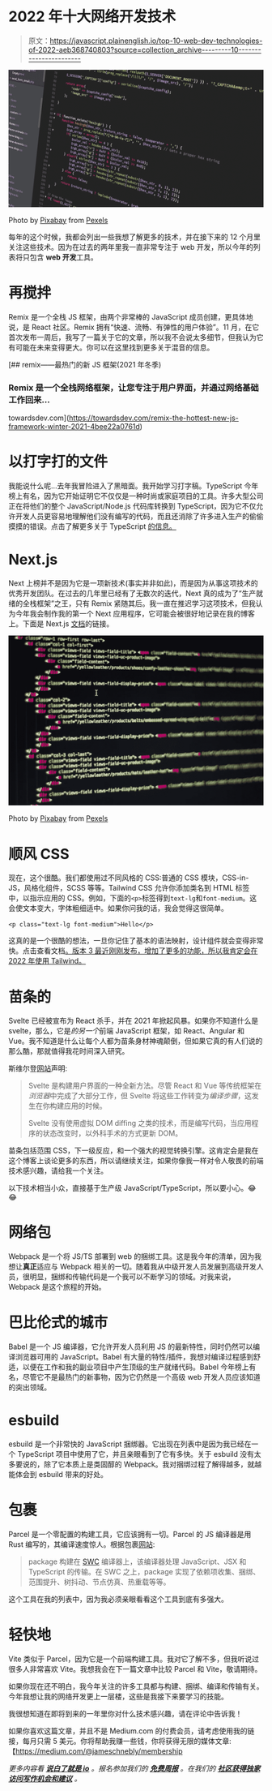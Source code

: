 # 2022 年十大网络开发技术

> 原文：<https://javascript.plainenglish.io/top-10-web-dev-technologies-of-2022-aeb368740803?source=collection_archive---------10----------------------->

![](img/7f2fae616fb72ebec5b1a6d47471edcd.png)

Photo by [Pixabay](https://www.pexels.com/@pixabay?utm_content=attributionCopyText&utm_medium=referral&utm_source=pexels) from [Pexels](https://www.pexels.com/photo/abstract-business-code-coder-270348/?utm_content=attributionCopyText&utm_medium=referral&utm_source=pexels)

每年的这个时候，我都会列出一些我想了解更多的技术，并在接下来的 12 个月里关注这些技术。因为在过去的两年里我一直非常专注于 web 开发，所以今年的列表将只包含 **web 开发**工具。

# 再搅拌

Remix 是一个全栈 JS 框架，由两个非常棒的 JavaScript 成员创建，更具体地说，是 React 社区。Remix 拥有“快速、流畅、有弹性的用户体验”。11 月，在它首次发布一周后，我写了一篇关于它的文章，所以我不会说太多细节，但我认为它有可能在未来变得更大。你可以在这里找到更多关于混音的信息。

[](https://towardsdev.com/remix-the-hottest-new-js-framework-winter-2021-4bee22a0761d) [## remix——最热门的新 JS 框架(2021 年冬季)

### Remix 是一个全栈网络框架，让您专注于用户界面，并通过网络基础工作回来…

towardsdev.com](https://towardsdev.com/remix-the-hottest-new-js-framework-winter-2021-4bee22a0761d) 

# 以打字打的文件

我能说什么呢…去年我冒险进入了黑暗面。我开始学习打字稿。TypeScript 今年榜上有名，因为它开始证明它不仅仅是一种时尚或家庭项目的工具。许多大型公司正在将他们的整个 JavaScript/Node.js 代码库转换到 TypeScript，因为它不仅允许开发人员更容易地理解他们没有编写的代码，而且还消除了许多进入生产的偷偷摸摸的错误。点击了解更多关于 TypeScript [的信息。](https://www.typescriptlang.org/)

# Next.js

Next 上榜并不是因为它是一项新技术(事实并非如此)，而是因为从事这项技术的优秀开发团队。在过去的几年里已经有了无数次的迭代，Next 真的成为了“生产就绪的全栈框架”之王，只有 Remix 紧随其后。我一直在推迟学习这项技术，但我认为今年我会制作我的第一个 Next 应用程序，它可能会被很好地记录在我的博客上。下面是 Next.js [文档](https://nextjs.org/)的链接。

![](img/0b17c6d7c5f10d6a783216da9099d118.png)

Photo by [Pixabay](https://www.pexels.com/@pixabay?utm_content=attributionCopyText&utm_medium=referral&utm_source=pexels) from [Pexels](https://www.pexels.com/photo/business-code-coding-computer-270632/?utm_content=attributionCopyText&utm_medium=referral&utm_source=pexels)

# 顺风 CSS

现在，这个很酷。我们都使用过不同风格的 CSS:普通的 CSS 模块，CSS-in-JS，风格化组件，SCSS 等等。Tailwind CSS 允许你添加类名到 HTML 标签中，以指示应用的 CSS。例如，下面的`<p>`标签得到`text-lg`和`font-medium`。这会使文本变大，字体粗细适中。如果你问我的话，我会觉得这很简单。

```
<p class="text-lg font-medium">Hello</p>
```

这真的是一个很酷的想法，一旦你记住了基本的语法映射，设计组件就会变得非常快。点击查看文档[。版本 3 最近刚刚发布，增加了更多的功能，所以我肯定会在 2022 年使用 Tailwind。](https://tailwindcss.com/)

# 苗条的

Svelte 已经被宣布为 React 杀手，并在 2021 年掀起风暴。如果你不知道什么是 svelte，那么，它是*的另一个*前端 JavaScript 框架，如 React、Angular 和 Vue。我不知道是什么让每个人都为苗条身材神魂颠倒，但如果它真的有人们说的那么酷，那就值得我花时间深入研究。

斯维尔登[网站](https://svelte.dev/)声明:

> Svelte 是构建用户界面的一种全新方法。尽管 React 和 Vue 等传统框架在*浏览器*中完成了大部分工作，但 Svelte 将这些工作转变为*编译步骤*，这发生在你构建应用的时候。
> 
> Svelte 没有使用虚拟 DOM diffing 之类的技术，而是编写代码，当应用程序的状态改变时，以外科手术的方式更新 DOM。

苗条包括范围 CSS，下一级反应，和一个强大的视觉转换引擎。这肯定会是我在这个博客上谈论更多的东西，所以请继续关注，如果你像我一样对令人敬畏的前端技术感兴趣，请给我一个关注。

以下技术相当小众，直接基于生产级 JavaScript/TypeScript，所以要小心。😂😂

# 网络包

Webpack 是一个将 JS/TS 部署到 web 的捆绑工具。这是我今年的清单，因为我想让**真正**适应与 Webpack 相关的一切。随着我从中级开发人员发展到高级开发人员，很明显，捆绑和传输代码是一个我可以不断学习的领域。对我来说，Webpack 是这个旅程的开始。

# 巴比伦式的城市

Babel 是一个 JS 编译器，它允许开发人员利用 JS 的最新特性，同时仍然可以编译浏览器可用的 JavaScript。Babel 有大量的特性/插件，我想对编译过程感到舒适，以便在工作和我的副业项目中产生顶级的生产就绪代码。Babel 今年榜上有名，尽管它不是最热门的新事物，因为它仍然是一个高级 web 开发人员应该知道的突出领域。

# esbuild

esbuild 是一个非常快的 JavaScript 捆绑器。它出现在列表中是因为我已经在一个 TypeScript 项目中使用了它，并且亲眼看到了它有多快。关于 esbuild 没有太多要说的，除了它本质上是类固醇的 Webpack。我对捆绑过程了解得越多，就越能体会到 esbuild 带来的好处。

# 包裹

Parcel 是一个零配置的构建工具，它应该拥有一切。Parcel 的 JS 编译器是用 Rust 编写的，其编译速度惊人。根据包裹[网站](https://parceljs.org/):

> package 构建在 [SWC](https://swc.rs/) 编译器上，该编译器处理 JavaScript、JSX 和 TypeScript 的传输。在 SWC 之上，package 实现了依赖项收集、捆绑、范围提升、树抖动、节点仿真、热重载等等。

这个工具在我的列表中，因为我必须亲眼看看这个工具到底有多强大。

# 轻快地

Vite 类似于 Parcel，因为它是一个前端构建工具。我对它了解不多，但我听说过很多人非常喜欢 Vite。我想我会在下一篇文章中比较 Parcel 和 Vite，敬请期待。

如果你现在还不明白，我今年关注的许多工具都与构建、捆绑、编译和传输有关。今年我想让我的网络开发更上一层楼，这些是我接下来要学习的技能。

我很想知道在即将到来的一年里你对什么技术感兴趣，请在评论中告诉我！

如果你喜欢这篇文章，并且不是 Medium.com 的付费会员，请考虑使用我的链接，每月只需 5 美元。你将帮助我赚一些钱，你将获得无限的媒体文章:【https://medium.com/@jameschnebly/membership

*更多内容看* [***说白了就是 io***](http://plainenglish.io/) *。报名参加我们的* [***免费周报***](http://newsletter.plainenglish.io/) *。在我们的* [***社区获得独家访问写作机会和建议***](https://discord.gg/GtDtUAvyhW) *。*